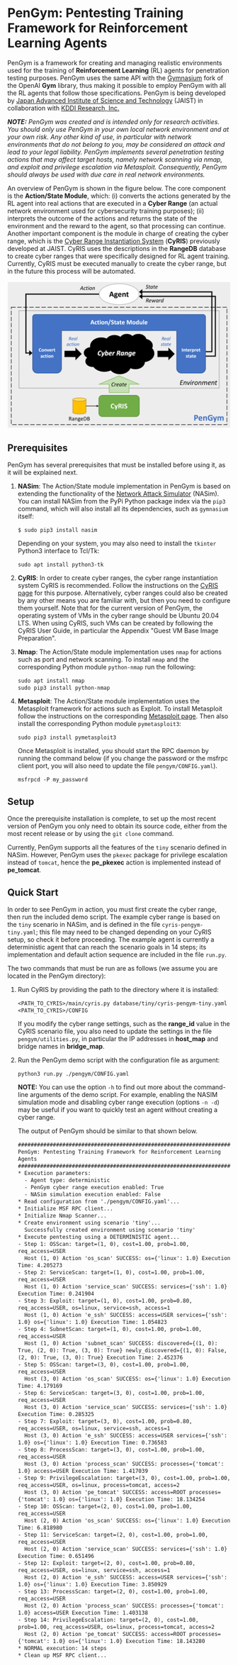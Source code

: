 
# PenGym: Pentesting Training Framework for Reinforcement Learning Agents

PenGym is a framework for creating and managing realistic environments
used for the training of **Reinforcement Learning** (RL) agents for
penetration testing purposes. PenGym uses the same API with the
[Gymnasium](https://github.com/Farama-Foundation/Gymnasium) fork of
the OpenAI **Gym** library, thus making it possible to employ PenGym
with all the RL agents that follow those specifications. PenGym is
being developed by [Japan Advanced Institute of Science and
Technology](https://www.jaist.ac.jp/english/) (JAIST) in collaboration
with [KDDI Research, Inc.](https://www.kddi-research.jp/english)

_**NOTE:** PenGym was created and is intended only for research
activities. You should only use PenGym in your own local network
environment and at your own risk. Any other kind of use, in particular
with network environments that do not belong to you, may be considered
an attack and lead to your legal liability. PenGym implements several
penetration testing actions that may affect target hosts, namely
network scanning via nmap, and exploit and privilege escalation via
Metasploit. Consequently, PenGym should always be used with due care
in real network environments._

An overview of PenGym is shown in the figure below. The core component
is the **Action/State Module**, which: (i) converts the actions
generated by the RL agent into real actions that are executed in a
**Cyber Range** (an actual network environment used for cybersecurity
training purposes); (ii) interprets the outcome of the actions and
returns the state of the environment and the reward to the agent, so
that processing can continue. Another important component is the
module in charge of creating the cyber range, which is the [Cyber
Range Instantiation System](https://github.com/crond-jaist/cyris)
(**CyRIS**) previously developed at JAIST. CyRIS uses the descriptions
in the **RangeDB** database to create cyber ranges that were
specifically designed for RL agent training. Currently, CyRIS must be
executed manually to create the cyber range, but in the future this
process will be automated.

<div align=center><img src='images/pengym_overview.png'></div>


## Prerequisites

PenGym has several prerequisites that must be installed before using
it, as it will be explained next.

1. **NASim**: The Action/State module implementation in PenGym is
   based on extending the functionality of the [Network Attack
   Simulator](https://github.com/Jjschwartz/NetworkAttackSimulator)
   (NASim).  You can install NASim from the PyPi Python package index
   via the `pip3` command, which will also install all its
   dependencies, such as `gymnasium` itself:

   ```
   $ sudo pip3 install nasim
   ```

   Depending on your system, you may also need to install the
   `tkinter` Python3 interface to Tcl/Tk:

   ```
   sudo apt install python3-tk
   ```

2. **CyRIS**: In order to create cyber ranges, the cyber range
   instantiation system CyRIS is recommended. Follow the instructions
   on the [CyRIS page](https://github.com/crond-jaist/cyris) for this
   purpose. Alternatively, cyber ranges could also be created by any
   other means you are familiar with, but then you need to configure
   them yourself. Note that for the current version of PenGym, the
   operating system of VMs in the cyber range should be Ubuntu 20.04
   LTS. When using CyRIS, such VMs can be created by following the
   CyRIS User Guide, in particular the Appendix "Guest VM Base Image
   Preparation".

4. **Nmap**: The Action/State module implementation uses `nmap` for
   actions such as port and network scanning. To install `nmap` and
   the corresponding Python module `python-nmap` run the following:

   ```
   sudo apt install nmap
   sudo pip3 install python-nmap
   ```

5. **Metasploit**: The Action/State module implementation uses the
   Metasploit framework for actions such as Exploit. To install
   Metasploit follow the instructions on the corresponding [Metasploit
   page](https://docs.rapid7.com/metasploit/installing-the-metasploit-framework/).
   Then also install the corresponding Python module `pymetasploit3`:

   ```
   sudo pip3 install pymetasploit3
   ```

   Once Metasploit is installed, you should start the RPC daemon by
   running the command below (if you change the password or the msfrpc
   client port, you will also need to update the file
   `pengym/CONFIG.yaml`).

   ```
   msfrpcd -P my_password
   ```

## Setup

Once the prerequisite installation is complete, to set up the most
recent version of PenGym you only need to obtain its source code,
either from the most recent release or by using the `git clone`
command.

Currently, PenGym supports all the features of the `tiny` scenario
defined in NASim. However, PenGym uses the `pkexec` package for
privilege escalation instead of `tomcat`, hence the **pe_pkexec**
action is implemented instead of **pe_tomcat**.


## Quick Start

In order to see PenGym in action, you must first create the cyber
range, then run the included demo script. The example cyber range is
based on the `tiny` scenario in NASim, and is defined in the file
`cyris-pengym-tiny.yaml`; this file may need to be changed depending
on your CyRIS setup, so check it before proceeding. The example agent
is currently a deterministic agent that can reach the scenario goals
in 14 steps; its implementation and default action sequence are
included in the file `run.py`.

The two commands that must be run are as follows (we assume you are
located in the PenGym directory):

1. Run CyRIS by providing the path to the directory where it is
   installed:

   ```
   <PATH_TO_CYRIS>/main/cyris.py database/tiny/cyris-pengym-tiny.yaml <PATH_TO_CYRIS>/CONFIG
   ```

   If you modify the cyber range settings, such as the **range_id**
   value in the CyRIS scenario file, you also need to update the
   settings in the file `pengym/utilities.py`, in particular the IP
   addresses in **host_map** and bridge names in **bridge_map**.

2. Run the PenGym demo script with the configuration file as argument:

   ```
   python3 run.py ./pengym/CONFIG.yaml
   ```

   **NOTE:** You can use the option `-h` to find out more about the
   command-line arguments of the demo script. For example, enabling
   the NASIM simulation mode and disabling cyber range execution
   (options `-n -d`) may be useful if you want to quickly test an
   agent without creating a cyber range.

   The output of PenGym should be similar to that shown below.

   ```
   #########################################################################
   PenGym: Pentesting Training Framework for Reinforcement Learning Agents
   #########################################################################
   * Execution parameters:
     - Agent type: deterministic
     - PenGym cyber range execution enabled: True
     - NASim simulation execution enabled: False
   * Read configuration from './pengym/CONFIG.yaml'...
   * Initialize MSF RPC client...
   * Initialize Nmap Scanner...
   * Create environment using scenario 'tiny'...
     Successfully created environment using scenario 'tiny'
   * Execute pentesting using a DETERMINISTIC agent...
   - Step 1: OSScan: target=(1, 0), cost=1.00, prob=1.00, req_access=USER
     Host (1, 0) Action 'os_scan' SUCCESS: os={'linux': 1.0} Execution Time: 4.205273
   - Step 2: ServiceScan: target=(1, 0), cost=1.00, prob=1.00, req_access=USER
     Host (1, 0) Action 'service_scan' SUCCESS: services={'ssh': 1.0} Execution Time: 0.241904
   - Step 3: Exploit: target=(1, 0), cost=1.00, prob=0.80, req_access=USER, os=linux, service=ssh, access=1
     Host (1, 0) Action 'e_ssh' SUCCESS: access=USER services={'ssh': 1.0} os={'linux': 1.0} Execution Time: 1.054823
   - Step 4: SubnetScan: target=(1, 0), cost=1.00, prob=1.00, req_access=USER
     Host (1, 0) Action 'subnet_scan' SUCCESS: discovered={(1, 0): True, (2, 0): True, (3, 0): True} newly_discovered={(1, 0): False, (2, 0): True, (3, 0): True} Execution Time: 2.452376
   - Step 5: OSScan: target=(3, 0), cost=1.00, prob=1.00, req_access=USER
     Host (3, 0) Action 'os_scan' SUCCESS: os={'linux': 1.0} Execution Time: 4.179169
   - Step 6: ServiceScan: target=(3, 0), cost=1.00, prob=1.00, req_access=USER
     Host (3, 0) Action 'service_scan' SUCCESS: services={'ssh': 1.0} Execution Time: 0.285325
   - Step 7: Exploit: target=(3, 0), cost=1.00, prob=0.80, req_access=USER, os=linux, service=ssh, access=1
     Host (3, 0) Action 'e_ssh' SUCCESS: access=USER services={'ssh': 1.0} os={'linux': 1.0} Execution Time: 0.736583
   - Step 8: ProcessScan: target=(3, 0), cost=1.00, prob=1.00, req_access=USER
     Host (3, 0) Action 'process_scan' SUCCESS: processes={'tomcat': 1.0} access=USER Execution Time: 1.417039
   - Step 9: PrivilegeEscalation: target=(3, 0), cost=1.00, prob=1.00, req_access=USER, os=linux, process=tomcat, access=2
     Host (3, 0) Action 'pe_tomcat' SUCCESS: access=ROOT processes={'tomcat': 1.0} os={'linux': 1.0} Execution Time: 18.134254
   - Step 10: OSScan: target=(2, 0), cost=1.00, prob=1.00, req_access=USER
     Host (2, 0) Action 'os_scan' SUCCESS: os={'linux': 1.0} Execution Time: 6.818980
   - Step 11: ServiceScan: target=(2, 0), cost=1.00, prob=1.00, req_access=USER
     Host (2, 0) Action 'service_scan' SUCCESS: services={'ssh': 1.0} Execution Time: 0.651496
   - Step 12: Exploit: target=(2, 0), cost=1.00, prob=0.80, req_access=USER, os=linux, service=ssh, access=1
     Host (2, 0) Action 'e_ssh' SUCCESS: access=USER services={'ssh': 1.0} os={'linux': 1.0} Execution Time: 3.850929
   - Step 13: ProcessScan: target=(2, 0), cost=1.00, prob=1.00, req_access=USER
     Host (2, 0) Action 'process_scan' SUCCESS: processes={'tomcat': 1.0} access=USER Execution Time: 1.403138
   - Step 14: PrivilegeEscalation: target=(2, 0), cost=1.00, prob=1.00, req_access=USER, os=linux, process=tomcat, access=2
     Host (2, 0) Action 'pe_tomcat' SUCCESS: access=ROOT processes={'tomcat': 1.0} os={'linux': 1.0} Execution Time: 18.143280
   * NORMAL execution: 14 steps
   * Clean up MSF RPC client...
   ```

